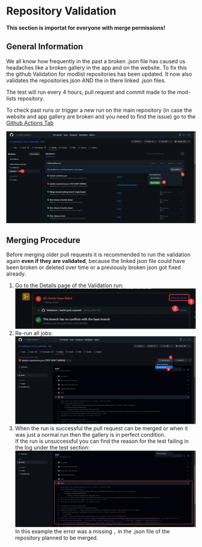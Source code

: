 # Repository Validation

**This section is importat for everyone with merge permissions!**

## General Information

We all know how frequently in the past a broken .json file has caused us headaches like a broken gallery in the app and on the website. To fix this the github Validation for modlist repositories has been updated. It now also validates the repositories.json AND the in there linked .json files.

The test will run every 4 hours, pull request and commit made to the mod-lists repository.

To check past runs or trigger a new run on the main repository (in case the website and app gallery are broken and you need to find the issue) go to the [Github Actions Tab](https://github.com/wabbajack-tools/mod-lists/actions/workflows/validation.yml)

![run_validation_on_master](assets/run_validation_on_master.webp)

## Merging Procedure

Before merging older pull requests it is recommended to run the validation again **even if they are validated**, because the linked json file could have been broken or deleted over time or a previously broken json got fixed already.  

1. Go to the Details page of the Validation run:  
  ![show_validation_run_details](assets/show_validation_run_details.webp)
2. Re-run all jobs:  
  ![re-run_all_jobs](assets/re-run_all_jobs.webp)
3. When the run is successful the pull request can be merged or when it was just a normal run then the gallery is in perfect condition.  
If the run is unsuccessful you can find the reason for the test failing in the log under the test section:  
![failed_run_example](assets/failed_run_example.webp)  
In this example the error was a missing `,` in the .json file of the repository planned to be merged.
